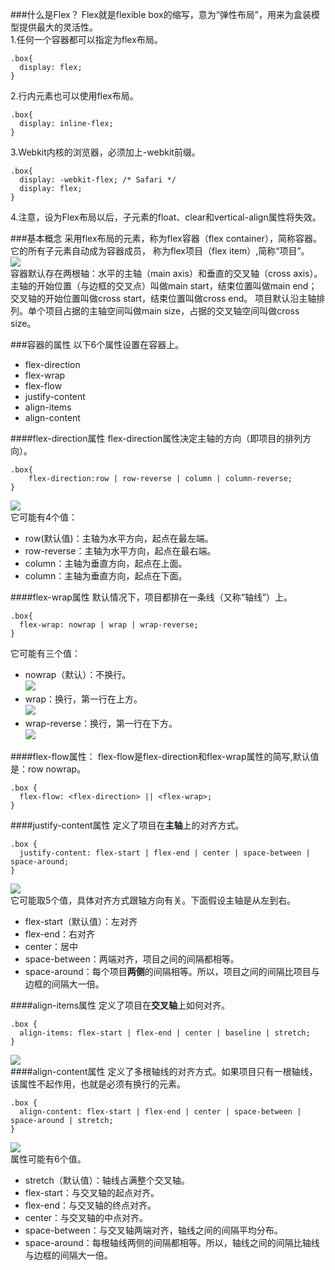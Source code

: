 ###什么是Flex？
Flex就是flexible box的缩写，意为“弹性布局”，用来为盒装模型提供最大的灵活性。<br />
1.任何一个容器都可以指定为flex布局。<br />

```
.box{
  display: flex;
}
```
2.行内元素也可以使用flex布局。<br />

```
.box{
  display: inline-flex;
}
```
3.Webkit内核的浏览器，必须加上-webkit前缀。<br />

```
.box{
  display: -webkit-flex; /* Safari */
  display: flex;
}
```

4.注意，设为Flex布局以后，子元素的float、clear和vertical-align属性将失效。

###基本概念
采用flex布局的元素，称为flex容器（flex container），简称容器。它的所有子元素自动成为容器成员，
称为flex项目（flex item）,简称“项目”。<br />
<img src="./img/bg.png" /> <br />
容器默认存在两根轴：水平的主轴（main axis）和垂直的交叉轴（cross axis）。
主轴的开始位置（与边框的交叉点）叫做main start，结束位置叫做main end；
交叉轴的开始位置叫做cross start，结束位置叫做cross end。
项目默认沿主轴排列。单个项目占据的主轴空间叫做main size，占据的交叉轴空间叫做cross size。

###容器的属性
以下6个属性设置在容器上。

*   flex-direction
*   flex-wrap
*   flex-flow
*   justify-content
*   align-items
*   align-content

####flex-direction属性
flex-direction属性决定主轴的方向（即项目的排列方向）。

```
.box{
    flex-direction:row | row-reverse | column | column-reverse;
}
```

<img src="./img/flex-direction.png" /><br />
它可能有4个值：
*   row(默认值)：主轴为水平方向，起点在最左端。
*   row-reverse：主轴为水平方向，起点在最右端。
*   column：主轴为垂直方向，起点在上面。
*   column：主轴为垂直方向，起点在下面。

####flex-wrap属性
默认情况下，项目都排在一条线（又称“轴线”）上。

```
.box{
  flex-wrap: nowrap | wrap | wrap-reverse;
}
```
它可能有三个值：
*   nowrap（默认）：不换行。<br />
<img src="./img/nowrap.png" /><br />
*   wrap：换行，第一行在上方。<br />
<img src="./img/wrap.jpg" /><br />
*   wrap-reverse：换行，第一行在下方。<br />
<img src="./img/wrap_reverse.jpg" /><br />

####flex-flow属性：
flex-flow是flex-direction和flex-wrap属性的简写,默认值是：row nowrap。

```
.box {
  flex-flow: <flex-direction> || <flex-wrap>;
}
```
####justify-content属性
定义了项目在**主轴**上的对齐方式。

```
.box {
  justify-content: flex-start | flex-end | center | space-between | space-around;
}
```
<img src="./img/justify_content.png" /><br />
它可能取5个值，具体对齐方式跟轴方向有关。下面假设主轴是从左到右。<br />
*   flex-start（默认值）：左对齐
*   flex-end：右对齐
*   center：居中
*   space-between：两端对齐，项目之间的间隔都相等。
*   space-around：每个项目**两侧**的间隔相等。所以，项目之间的间隔比项目与边框的间隔大一倍。

####align-items属性
定义了项目在**交叉轴**上如何对齐。

```
.box {
  align-items: flex-start | flex-end | center | baseline | stretch;
}
```
<img src="./img/align_items.png" /> <br />
####align-content属性
定义了多根轴线的对齐方式。如果项目只有一根轴线，该属性不起作用，也就是必须有换行的元素。

```
.box {
  align-content: flex-start | flex-end | center | space-between | space-around | stretch;
}
```
<img src="./img/align_content.png" /><br />
属性可能有6个值。<br />
*   stretch（默认值）：轴线占满整个交叉轴。
*   flex-start：与交叉轴的起点对齐。
*   flex-end：与交叉轴的终点对齐。
*   center：与交叉轴的中点对齐。
*   space-between：与交叉轴两端对齐，轴线之间的间隔平均分布。
*   space-around：每根轴线两侧的间隔都相等。所以，轴线之间的间隔比轴线与边框的间隔大一倍。
